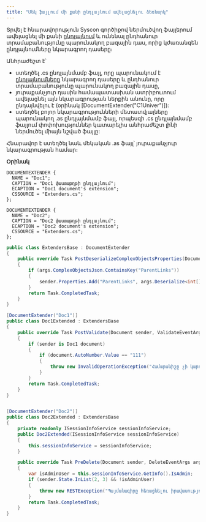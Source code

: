 ```yaml
---
title: "Մեկ ֆայլում մի քանի ընդլայնում ավելացնելու ձեռնարկ" 
---
```


Տրվել է հնարավորություն Syscon գործիքով ներմուծվող ֆայլերում ավելացնել մի քանի [ընդլայնում](../../extensions.md) և ունենալ ընդհանուր տրամաբանությունը պարունակող բազային դաս, որից կժառանգեն ընդլայնումները նկարագրող դասերը։

Անհրաժեշտ է՝
* ստեղծել .cs ընդլայնմամբ ֆայլ, որը պարունակում է [ընդլայնումները](../../extensions.md) նկարագրող դասերը և ընդհանուր տրամաբանությունը պարունակող բազային դասը,
* յուրաքանչյուր դասին համապատասխան ատրիբուտում ավելացնել այն նկարագրության ներքին անունը, որը ընդայնվելու է (օրինակ [DocumentExtender("C1Univer")]):
* ստեղծել բոլոր նկարագրությունների մետատվյալները պարունակող .as ընդլայնմամբ ֆայլ, որպեսզի .cs ընդլայնմամբ ֆայլում փոփոխություններ կատարելիս անհրաժեշտ լինի ներմուծել միայն նշված ֆայլը:

Հնարավոր է ստեղծել նաև մեկական .as ֆայլ՝ յուրաքանչյուր նկարագրության համար։

**Օրինակ**

```as4x
DOCUMENTEXTENDER {
  NAME = "Doc1";
  CAPTION = "Doc1 փաստաթղթի ընդլայնում"; 
  ECAPTION = "Doc1 document's extension";
  CSSOURCE = "Extenders.cs";
};

DOCUMENTEXTENDER {
  NAME = "Doc2";
  CAPTION = "Doc2 փաստաթղթի ընդլայնում"; 
  ECAPTION = "Doc2 document's extension";
  CSSOURCE = "Extenders.cs";
};
```

```c#
public class ExtendersBase : DocumentExtender
{
    public override Task PostDeserializeComplexObjectsProperties(Document sender, DeserializeComplexObjectsEventArgs args)
    {
        if (args.ComplexObjectsJson.ContainsKey("ParentLinks"))
        {
            sender.Properties.Add("ParentLinks", args.Deserialize<int[]>("ParentLinks"));
        }
        return Task.CompletedTask;
    }
}

[DocumentExtender("Doc1")]
public class Doc1Extended : ExtendersBase
{
    public override Task PostValidate(Document sender, ValidateEventArgs args)
    {
        if (sender is Doc1 document)
        {
            if (document.AutoNumber.Value == "111")
            {
                throw new InvalidOperationException("Համարանիշը չի կարող լինել 111");
            }
        }
        return Task.CompletedTask;
    }
}


[DocumentExtender("Doc2")]
public class Doc2Extended : ExtendersBase
{
    private readonly ISessionInfoService sessionInfoService;
    public Doc2Extended(ISessionInfoService sessionInfoService)
    {
        this.sessionInfoService = sessionInfoService;
    }

    public override Task PreDelete(Document sender, DeleteEventArgs args)
    {
        var isAdminUser = this.sessionInfoService.GetInfo().IsAdmin;
        if (sender.State.InList(2, 3) && !isAdminUser)
        {
            throw new RESTException("Պայմանագիրը հեռացնելու իրավասություն չունեք".ToArmenianANSI());
        }
        return Task.CompletedTask;
    }
}
```